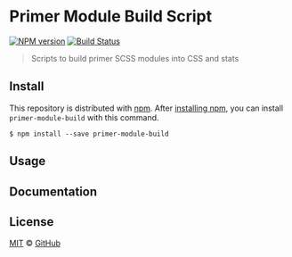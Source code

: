 # Primer Module Build Script

[![NPM version](http://img.shields.io/npm/v/primer-module-build.svg)](https://www.npmjs.org/package/primer-module-build)
[![Build Status](https://travis-ci.org/primer/primer-module-build.svg?branch=master)](https://travis-ci.org/primer/primer-module-build)

> Scripts to build primer SCSS modules into CSS and stats

## Install

This repository is distributed with [npm][npm]. After [installing npm][install-npm], you can install `primer-module-build` with this command.

```
$ npm install --save primer-module-build
```

## Usage

## Documentation

## License

[MIT](./LICENSE) &copy; [GitHub](https://github.com/)

[primer-css]: https://github.com/primer/primer
[docs]: http://primercss.io/
[npm]: https://www.npmjs.com/
[install-npm]: https://docs.npmjs.com/getting-started/installing-node
[sass]: http://sass-lang.com/
